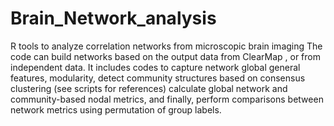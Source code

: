 # Brain_Network_analysis
R tools to analyze correlation networks from microscopic brain imaging
The code can build networks based on the output data from ClearMap ,
or from independent data.
It includes codes to capture network global general features, modularity,
detect community structures based on consensus clustering (see scripts for references)
calculate global network and community-based nodal metrics,
and finally, perform comparisons between network metrics using permutation of group labels.
